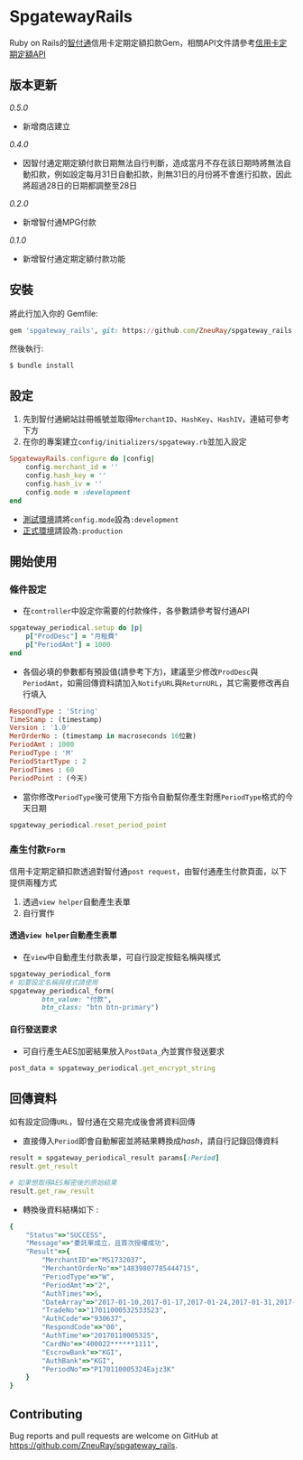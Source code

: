 # SpgatewayRails

Ruby on Rails的[智付通](https://www.spgateway.com/)信用卡定期定額扣款Gem，相關API文件請參考[信用卡定期定額API](https://www.spgateway.com/dw_files/info_api/spgateway_gateway_periodical_api_V1_0_6.pdf)

## 版本更新

*0.5.0*

* 新增商店建立

*0.4.0*

* 因智付通定期定額付款日期無法自行判斷，造成當月不存在該日期時將無法自動扣款，例如設定每月31日自動扣款，則無31日的月份將不會進行扣款，因此將超過28日的日期都調整至28日

*0.2.0*

* 新增智付通MPG付款

*0.1.0*

* 新增智付通定期定額付款功能

## 安裝

將此行加入你的 Gemfile:

```ruby
gem 'spgateway_rails', git: https://github.com/ZneuRay/spgateway_rails.git
```

然後執行:

    $ bundle install

## 設定

1. 先到智付通網站註冊帳號並取得`MerchantID`、`HashKey`、`HashIV`，連結可參考下方
2. 在你的專案建立`config/initializers/spgateway.rb`並加入設定
    

```ruby
SpgatewayRails.configure do |config|
    config.merchant_id = ''
    config.hash_key = ''
    config.hash_iv = ''
    config.mode = :development
end
```

* [測試環境](https://cwww.spgateway.com/)請將`config.mode`設為`:development`
* [正式環境](https://www.spgateway.com/)請設為`:production`

## 開始使用

### 條件設定

* 在`controller`中設定你需要的付款條件，各參數請參考智付通API

```ruby
spgateway_periodical.setup do |p|
    p["ProdDesc"] = "月租費"
    p["PeriodAmt"] = 1000
end
```

* 各個必填的參數都有預設值(請參考下方)，建議至少修改`ProdDesc`與`PeriodAmt`，如需回傳資料請加入`NotifyURL`與`ReturnURL`，其它需要修改再自行填入

```ruby
RespondType : 'String'
TimeStamp : (timestamp)
Version : '1.0'
MerOrderNo : (timestamp in macroseconds 16位數)
PeriodAmt : 1000
PeriodType : 'M'
PeriodStartType : 2
PeriodTimes : 60
PeriodPoint : (今天)
```

* 當你修改`PeriodType`後可使用下方指令自動幫你產生對應`PeriodType`格式的今天日期

```ruby
spgateway_periodical.reset_period_point
```

### 產生付款`Form`

信用卡定期定額扣款透過對智付通`post request`，由智付通產生付款頁面，以下提供兩種方式

1. 透過`view helper`自動產生表單
2. 自行實作

#### 透過`view helper`自動產生表單

* 在`view`中自動產生付款表單，可自行設定按鈕名稱與樣式

```ruby
spgateway_periodical_form
# 如要設定名稱與樣式請使用
spgateway_periodical_form(
        btn_value: "付款",
        btn_class: "btn btn-primary")
```

#### 自行發送要求

* 可自行產生AES加密結果放入`PostData_`內並實作發送要求

```ruby
post_data = spgateway_periodical.get_encrypt_string
```

## 回傳資料

如有設定回傳`URL`，智付通在交易完成後會將資料回傳

* 直接傳入`Period`即會自動解密並將結果轉換成*hash*，請自行記錄回傳資料

```ruby
result = spgateway_periodical_result params[:Period]
result.get_result

# 如果想取得AES解密後的原始結果
result.get_raw_result
```

* 轉換後資料結構如下 :

```ruby
{
    "Status"=>"SUCCESS",
    "Message"=>"委託單成立，且首次授權成功",
    "Result"=>{
        "MerchantID"=>"MS1732037",
        "MerchantOrderNo"=>"14839807785444715",
        "PeriodType"=>"W",
        "PeriodAmt"=>"2",
        "AuthTimes"=>5,
        "DateArray"=>"2017-01-10,2017-01-17,2017-01-24,2017-01-31,2017-02-07",
        "TradeNo"=>"17011000532533523",
        "AuthCode"=>"930637",
        "RespondCode"=>"00",
        "AuthTime"=>"20170110005325",
        "CardNo"=>"400022******1111",
        "EscrowBank"=>"KGI",
        "AuthBank"=>"KGI",
        "PeriodNo"=>"P170110005324Eajz3K"
    }
}
```

## Contributing

Bug reports and pull requests are welcome on GitHub at https://github.com/ZneuRay/spgateway_rails.

